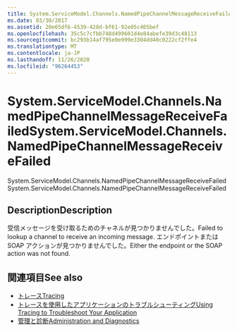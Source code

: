 ```yaml
---
title: System.ServiceModel.Channels.NamedPipeChannelMessageReceiveFailed
ms.date: 03/30/2017
ms.assetid: 20e65df6-4539-428d-bf61-92e05c405bef
ms.openlocfilehash: 35c5c7cfbb748d499601d4e84abefe39d3c48113
ms.sourcegitcommit: bc293b14af795e0e999e3304dd40c0222cf2ffe4
ms.translationtype: MT
ms.contentlocale: ja-JP
ms.lasthandoff: 11/26/2020
ms.locfileid: "96264453"
---
```

# <a name="systemservicemodelchannelsnamedpipechannelmessagereceivefailed"></a><span data-ttu-id="610ad-102">System.ServiceModel.Channels.NamedPipeChannelMessageReceiveFailed</span><span class="sxs-lookup"><span data-stu-id="610ad-102">System.ServiceModel.Channels.NamedPipeChannelMessageReceiveFailed</span></span>

<span data-ttu-id="610ad-103">System.ServiceModel.Channels.NamedPipeChannelMessageReceiveFailed</span><span class="sxs-lookup"><span data-stu-id="610ad-103">System.ServiceModel.Channels.NamedPipeChannelMessageReceiveFailed</span></span>  
  
## <a name="description"></a><span data-ttu-id="610ad-104">Description</span><span class="sxs-lookup"><span data-stu-id="610ad-104">Description</span></span>  

 <span data-ttu-id="610ad-105">受信メッセージを受け取るためのチャネルが見つかりませんでした。</span><span class="sxs-lookup"><span data-stu-id="610ad-105">Failed to lookup a channel to receive an incoming message.</span></span> <span data-ttu-id="610ad-106">エンドポイントまたは SOAP アクションが見つかりませんでした。</span><span class="sxs-lookup"><span data-stu-id="610ad-106">Either the endpoint or the SOAP action was not found.</span></span>  
  
## <a name="see-also"></a><span data-ttu-id="610ad-107">関連項目</span><span class="sxs-lookup"><span data-stu-id="610ad-107">See also</span></span>

- [<span data-ttu-id="610ad-108">トレース</span><span class="sxs-lookup"><span data-stu-id="610ad-108">Tracing</span></span>](index.md)
- [<span data-ttu-id="610ad-109">トレースを使用したアプリケーションのトラブルシューティング</span><span class="sxs-lookup"><span data-stu-id="610ad-109">Using Tracing to Troubleshoot Your Application</span></span>](using-tracing-to-troubleshoot-your-application.md)
- [<span data-ttu-id="610ad-110">管理と診断</span><span class="sxs-lookup"><span data-stu-id="610ad-110">Administration and Diagnostics</span></span>](../index.md)
